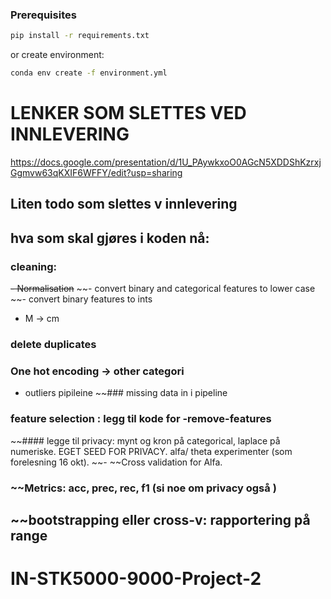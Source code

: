 ### Prerequisites
```bash
pip install -r requirements.txt
```
or create environment:
```bash
conda env create -f environment.yml
```



# LENKER SOM SLETTES VED INNLEVERING 
https://docs.google.com/presentation/d/1U_PAywkxoO0AGcN5XDDShKzrxjGgmvw63qKXIF6WFFY/edit?usp=sharing

## Liten todo som slettes v innlevering 
## hva som skal gjøres i koden nå: 
### cleaning: 
~~- Normalisation~~
 ~~- convert binary and categorical features to lower case 
 ~~- convert binary features to ints
- M -> cm 
### delete duplicates 
### One hot encoding -> other categori
- outliers pipileine
~~### missing data in i pipeline 
### feature selection : legg til kode for -remove-features

~~#### legge til privacy: mynt og kron på categorical, laplace på numeriske. EGET SEED FOR PRIVACY. alfa/ theta experimenter (som forelesning 16 okt). 
~~- ~~Cross validation for Alfa. 

### ~~Metrics: acc, prec, rec, f1 (si noe om privacy også ) 

## ~~bootstrapping eller cross-v: rapportering på range 

# IN-STK5000-9000-Project-2

